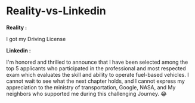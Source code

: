 # Reality-vs-Linkedin

**Reality :**<br>

I got my Driving License

**Linkedin :**<br>

I'm honored and thrilled to announce that I have been selected among the top 5 applicants who participated in the professional and most respected exam which evaluates the skill and ability to operate fuel-based vehicles. I cannot wait to see what the next chapter holds, and I cannot express my appreciation to the ministry of transportation, Google, NASA, and My neighbors who supported me during this challenging Journey. 😂
